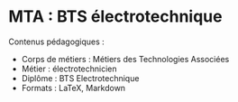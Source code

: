 # MTA : BTS électrotechnique

Contenus pédagogiques :
- Corps de métiers : Métiers des Technologies Associées
- Métier : électrotechnicien
- Diplôme : BTS Electrotechnique
- Formats : LaTeX, Markdown
